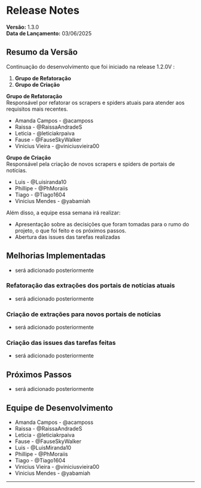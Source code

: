 # **Release Notes**  

**Versão:** 1.3.0  
**Data de Lançamento:** 03/06/2025  

## **Resumo da Versão**  

Continuação do desenvolvimento que foi iniciado na release 1.2.0V : 

1. **Grupo de Refatoração**  
2. **Grupo de Criação**  

**Grupo de Refatoração**  
Responsável por refatorar os scrapers e spiders atuais para atender aos requisitos mais recentes.  

- Amanda Campos - @acamposs  
- Raissa - @RaissaAndradeS  
- Leticia - @leticiakrpaiva  
- Fause - @FauseSkyWalker  
- Vinicius Vieira - @viniciusvieira00  

**Grupo de Criação**  
Responsável pela criação de novos scrapers e spiders de portais de notícias.  

- Luis - @Luisiranda10  
- Phillipe - @PhMoraiis  
- Tiago - @Tiago1604  
- Vinicius Mendes - @yabamiah  

Além disso, a equipe essa semana irá realizar:

- Apresentação sobre as decisições que foram tomadas para o rumo do projeto, o que foi feito e os próximos passos.
- Abertura das issues das tarefas realizadas


## **Melhorias Implementadas**

- será adicionado posteriormente

### **Refatoração das extrações dos portais de notícias atuais**

- será adicionado posteriormente

### **Criação de extrações para novos portais de notícias**  

- será adicionado posteriormente

### **Criação das issues das tarefas feitas**

- será adicionado posteriormente

## **Próximos Passos**  

- será adicionado posteriormente
  

## **Equipe de Desenvolvimento**  
    
- Amanda Campos - @acamposs  
- Raissa - @RaissaAndradeS  
- Leticia - @leticiakrpaiva  
- Fause - @FauseSkyWalker  
- Luis - @LuisMiranda10  
- Phillipe - @PhMoraiis  
- Tiago - @Tiago1604  
- Vinicius Vieira - @viniciusvieira00  
- Vinicius Mendes - @yabamiah  

---
